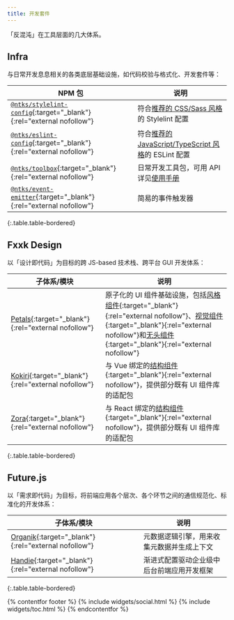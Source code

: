 ```yaml
---
title: 开发套件
---
```


「反混沌」在工具层面的几大体系。

## Infra

与日常开发息息相关的各类底层基础设施，如代码校验与格式化、开发套件等：

| NPM 包 | 说明 |
| --- | --- |
| [`@ntks/stylelint-config`](https://www.npmjs.com/package/@ntks/stylelint-config){:target="_blank"}{:rel="external nofollow"} | 符合[推荐的 CSS/Sass 风格](/guides/coding-style/html-and-css/)的 Stylelint 配置 |
| [`@ntks/eslint-config`](https://www.npmjs.com/package/@ntks/eslint-config){:target="_blank"}{:rel="external nofollow"} | 符合[推荐的 JavaScript/TypeScript 风格](/guides/coding-style/javascript/)的 ESLint 配置 |
| [`@ntks/toolbox`](https://www.npmjs.com/package/@ntks/toolbox){:target="_blank"}{:rel="external nofollow"} | 日常开发工具包，可用 API 详见[使用手册](/projects/toolbox/) |
| [`@ntks/event-emitter`](https://www.npmjs.com/package/@ntks/event-emitter){:target="_blank"}{:rel="external nofollow"} | 简易的事件触发器 |
{:.table.table-bordered}

## Fxxk Design

以「设计即代码」为目标的跨 JS-based 技术栈、跨平台 GUI 开发体系：

| 子体系/模块 | 说明 |
| --- | --- |
| [Petals](https://oss.ourai.ws/petals/){:target="_blank"}{:rel="external nofollow"} | 原子化的 UI 组件基础设施，包括[风格组件](https://ourai.ws/posts/the-system-of-frontend-ui-components/#section-1){:target="_blank"}{:rel="external nofollow"}、[视觉组件](https://ourai.ws/posts/the-system-of-frontend-ui-components/#section-2){:target="_blank"}{:rel="external nofollow"}和[无头组件](https://ourai.ws/posts/the-system-of-frontend-ui-components/#section-3){:target="_blank"}{:rel="external nofollow"} |
| [Kokiri](https://github.com/kokiri-ui){:target="_blank"}{:rel="external nofollow"} | 与 Vue 绑定的[结构组件](https://ourai.ws/posts/the-system-of-frontend-ui-components/#section-4){:target="_blank"}{:rel="external nofollow"}，提供部分既有 UI 组件库的适配包 |
| [Zora](https://github.com/zora-ui){:target="_blank"}{:rel="external nofollow"} | 与 React 绑定的[结构组件](https://ourai.ws/posts/the-system-of-frontend-ui-components/#section-4){:target="_blank"}{:rel="external nofollow"}，提供部分既有 UI 组件库的适配包 |
{:.table.table-bordered}

## Future.js

以「需求即代码」为目标，将前端应用各个层次、各个环节之间的通信规范化、标准化的开发体系：

| 子体系/模块 | 说明 |
| --- | --- |
| [Organik](https://github.com/ourai/organik){:target="_blank"}{:rel="external nofollow"} | 元数据逻辑引擎，用来收集元数据并生成上下文 |
| [Handie](https://www.yuque.com/handie){:target="_blank"}{:rel="external nofollow"} | 渐进式配置驱动企业级中后台前端应用开发框架 |
{:.table.table-bordered}

{% contentfor footer %}
  {% include widgets/social.html %}
  {% include widgets/toc.html %}
{% endcontentfor %}
